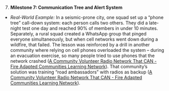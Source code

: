 7. **Milestone 7: Communication Tree and Alert System**  
- _Real-World Example:_ In a seismic-prone city, one squad set up a “phone tree” call-down system: each person calls two others. They did a late-night test one day and reached 90% of members in under 10 minutes. Separately, a rural squad created a WhatsApp group that pinged everyone simultaneously, but when cell networks went down during a wildfire, that failed. The lesson was reinforced by a drill in another community where relying on cell phones overloaded the system – during an evacuation exercise, so many people tried to use phones that the network crashed ([A Community Volunteer Radio Network That CAN - Fire Adapted Communities Learning Network](https://fireadaptednetwork.org/a-community-volunteer-radio-network-that-can/#:~:text=Great%20information%20Magdalena%21%20One%20of,all%20those%20great%20community%20leaders)). That community’s solution was training “road ambassadors” with radios as backup ([A Community Volunteer Radio Network That CAN - Fire Adapted Communities Learning Network](https://fireadaptednetwork.org/a-community-volunteer-radio-network-that-can/#:~:text=Great%20information%20Magdalena%21%20One%20of,all%20those%20great%20community%20leaders)).